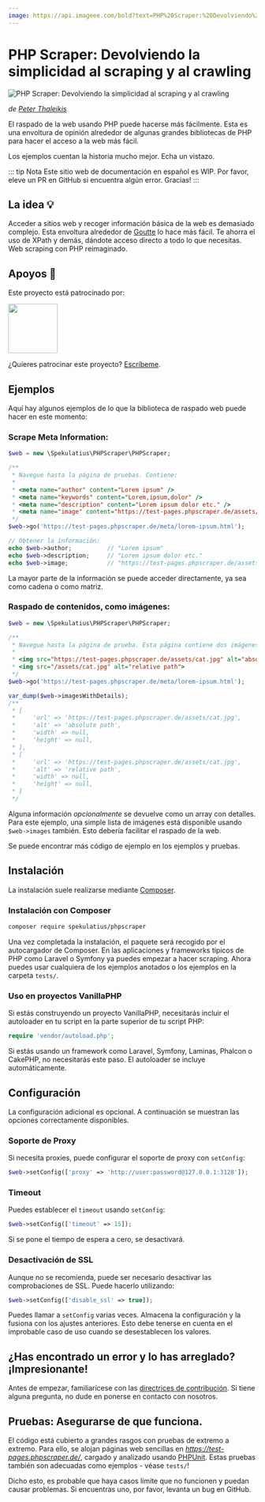 ```yaml
---
image: https://api.imageee.com/bold?text=PHP%20Scraper:%20Devolviendo%20la%20simplicidad%20al%20scraping%20y%20al%20crawling&bg_image=https://images.unsplash.com/photo-1542762933-ab3502717ce7
---
```


PHP Scraper: Devolviendo la simplicidad al scraping y al crawling
=================================================================

![PHP Scraper: Devolviendo la simplicidad al scraping y al crawling](logo-light.png)

*de [Peter Thaleikis](https://peterthaleikis.com)*

El raspado de la web usando PHP puede hacerse más fácilmente. Esta es una envoltura de opinión alrededor de algunas grandes bibliotecas de PHP para hacer el acceso a la web más fácil.

Los ejemplos cuentan la historia mucho mejor. Echa un vistazo.

::: tip Nota
Este sitio web de documentación en español es WIP. Por favor, eleve un PR en GitHub si encuentra algún error. Gracias!
:::


La idea 💡️
----------

Acceder a sitios web y recoger información básica de la web es demasiado complejo. Esta envoltura alrededor de [Goutte](https://github.com/FriendsOfPHP/Goutte) lo hace más fácil. Te ahorra el uso de XPath y demás, dándote acceso directo a todo lo que necesitas. Web scraping con PHP reimaginado.


Apoyos 💪️
-------------

Este proyecto está patrocinado por:

<a href="https://bringyourownideas.com" target="_blank" rel="noopener noreferrer"><img src="https://bringyourownideas.com/images/byoi-logo.jpg" height="100px"></a>

¿Quieres patrocinar este proyecto? [Escríbeme](https://peterthaleikis.com/contact).


Ejemplos
--------

Aquí hay algunos ejemplos de lo que la biblioteca de raspado web puede hacer en este momento:

### Scrape Meta Information:

```php
$web = new \Spekulatius\PHPScraper\PHPScraper;

/**
 * Navegue hasta la página de pruebas. Contiene:
 *
 * <meta name="author" content="Lorem ipsum" />
 * <meta name="keywords" content="Lorem,ipsum,dolor" />
 * <meta name="description" content="Lorem ipsum dolor etc." />
 * <meta name="image" content="https://test-pages.phpscraper.de/assets/cat.jpg" />
 */
$web->go('https://test-pages.phpscraper.de/meta/lorem-ipsum.html');

// Obtener la información:
echo $web->author;          // "Lorem ipsum"
echo $web->description;     // "Lorem ipsum dolor etc."
echo $web->image;           // "https://test-pages.phpscraper.de/assets/cat.jpg"
```

La mayor parte de la información se puede acceder directamente, ya sea como cadena o como matriz.


### Raspado de contenidos, como imágenes:

```php
$web = new \Spekulatius\PHPScraper\PHPScraper;

/**
 * Navegue hasta la página de prueba. Esta página contiene dos imágenes:
 *
 * <img src="https://test-pages.phpscraper.de/assets/cat.jpg" alt="absolute path">
 * <img src="/assets/cat.jpg" alt="relative path">
 */
$web->go('https://test-pages.phpscraper.de/meta/lorem-ipsum.html');

var_dump($web->imagesWithDetails);
/**
 * [
 *     'url' => 'https://test-pages.phpscraper.de/assets/cat.jpg',
 *     'alt' => 'absolute path',
 *     'width' => null,
 *     'height' => null,
 * ],
 * [
 *     'url' => 'https://test-pages.phpscraper.de/assets/cat.jpg',
 *     'alt' => 'relative path',
 *     'width' => null,
 *     'height' => null,
 * ]
 */
```

Alguna información *opcionalmente* se devuelve como un array con detalles. Para este ejemplo, una simple lista de imágenes está disponible usando `$web->images` también. Esto debería facilitar el raspado de la web.

Se puede encontrar más código de ejemplo en los ejemplos y pruebas.


Instalación
------------

La instalación suele realizarse mediante [Composer](https://getcomposer.org).

### Instalación con Composer

```bash
composer require spekulatius/phpscraper
```

Una vez completada la instalación, el paquete será recogido por el autocargador de Composer. En las aplicaciones y frameworks típicos de PHP como Laravel o Symfony ya puedes empezar a hacer scraping. Ahora puedes usar cualquiera de los ejemplos anotados o los ejemplos en la carpeta `tests/`.

### Uso en proyectos VanillaPHP

Si estás construyendo un proyecto VanillaPHP, necesitarás incluir el autoloader en tu script en la parte superior de tu script PHP:

```php
require 'vendor/autoload.php';
```

Si estás usando un framework como Laravel, Symfony, Laminas, Phalcon o CakePHP, no necesitarás este paso. El autoloader se incluye automáticamente.


Configuración
-------------

La configuración adicional es opcional. A continuación se muestran las opciones correctamente disponibles.

### Soporte de Proxy

Si necesita proxies, puede configurar el soporte de proxy con `setConfig`:

```php
$web->setConfig(['proxy' => 'http://user:password@127.0.0.1:3128']);
```

### Timeout

Puedes establecer el `timeout` usando `setConfig`:

```php
$web->setConfig(['timeout' => 15]);
```

Si se pone el tiempo de espera a cero, se desactivará.

### Desactivación de SSL

Aunque no se recomienda, puede ser necesario desactivar las comprobaciones de SSL. Puede hacerlo utilizando:

```php
$web->setConfig(['disable_ssl' => true]);
```

Puedes llamar a `setConfig` varias veces. Almacena la configuración y la fusiona con los ajustes anteriores. Esto debe tenerse en cuenta en el improbable caso de uso cuando se desestablecen los valores.


¿Has encontrado un error y lo has arreglado? ¡Impresionante!
----------------------------------
Antes de empezar, familiarícese con las [directrices de contribución](/contributing.html). Si tiene alguna pregunta, no dude en ponerse en contacto con nosotros.


Pruebas: Asegurarse de que funciona.
----------------------------

El código está cubierto a grandes rasgos con pruebas de extremo a extremo. Para ello, se alojan páginas web sencillas en *https://test-pages.phpscraper.de/*, cargado y analizado usando [PHPUnit](https://phpunit.de/). Estas pruebas también son adecuadas como ejemplos - véase `tests/`!

Dicho esto, es probable que haya casos límite que no funcionen y puedan causar problemas. Si encuentras uno, por favor, levanta un bug en GitHub.
